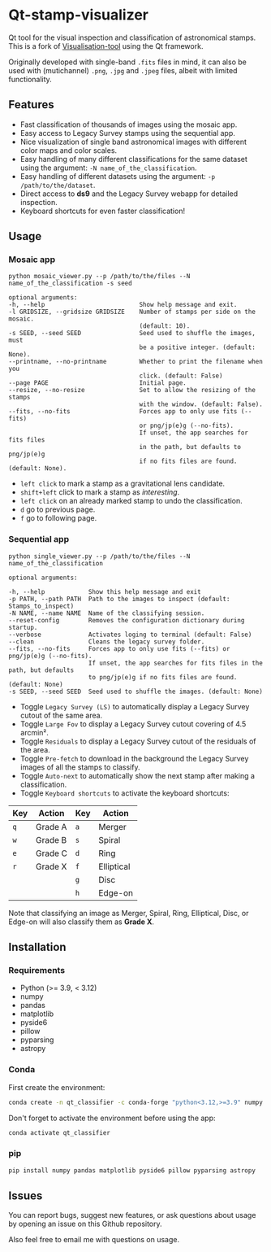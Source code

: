 # Qt-stamp-visualizer
Qt tool for the visual inspection and classification of astronomical stamps.
This is a fork of [Visualisation-tool](https://github.com/esavary/Visualisation-tool) using the Qt framework.

Originally developed with single-band `.fits` files in mind, it can also be used with (mutichannel) `.png`, `.jpg` and `.jpeg` files, albeit with limited functionality.

## Features
- Fast classification of thousands of images using the mosaic app.
- Easy access to Legacy Survey stamps using the sequential app.
- Nice visualization of single band astronomical images with different color maps and color scales.
- Easy handling of many different classifications for the same dataset using the argument: `-N name_of_the_classification`.
- Easy handling of different datasets using the argument: `-p /path/to/the/dataset`.
- Direct access to **ds9** and the Legacy Survey webapp for detailed inspection.
- Keyboard shortcuts for even faster classification!


## Usage
### Mosaic app
```
python mosaic_viewer.py --p /path/to/the/files --N name_of_the_classification -s seed

optional arguments:
-h, --help                          Show help message and exit.
-l GRIDSIZE, --gridsize GRIDSIZE    Number of stamps per side on the mosaic.
                                    (default: 10).
-s SEED, --seed SEED                Seed used to shuffle the images, must 
                                    be a positive integer. (default: None).
--printname, --no-printname         Whether to print the filename when you                               
                                    click. (default: False)
--page PAGE                         Initial page.
--resize, --no-resize               Set to allow the resizing of the stamps
                                    with the window. (default: False).
--fits, --no-fits                   Forces app to only use fits (--fits)
                                    or png/jp(e)g (--no-fits).
                                    If unset, the app searches for fits files
                                    in the path, but defaults to png/jp(e)g
                                    if no fits files are found. (default: None).
```
- `left click` to mark a stamp as a gravitational lens candidate.
- `shift+left` click to mark a stamp as *interesting*.
- `left click` on an already marked stamp to undo the classification.
- `d` go to previous page.
- `f` go to following page.

### Sequential app
```
python single_viewer.py --p /path/to/the/files --N name_of_the_classification 

optional arguments:

-h, --help            Show this help message and exit
-p PATH, --path PATH  Path to the images to inspect (default: Stamps_to_inspect)
-N NAME, --name NAME  Name of the classifying session.
--reset-config        Removes the configuration dictionary during startup.
--verbose             Activates loging to terminal (default: False)
--clean               Cleans the legacy survey folder.
--fits, --no-fits     Forces app to only use fits (--fits) or png/jp(e)g (--no-fits).
                      If unset, the app searches for fits files in the path, but defaults
                      to png/jp(e)g if no fits files are found. (default: None)
-s SEED, --seed SEED  Seed used to shuffle the images. (default: None)

```
- Toggle `Legacy Survey (LS)` to automatically display a Legacy Survey cutout of the same area.
- Toggle `Large Fov` to display a Legacy Survey cutout covering of 4.5 arcmin².
- Toggle `Residuals` to display a Legacy Survey cutout of the residuals of the area.
- Toggle `Pre-fetch` to download in the background the Legacy Survey images of all the stamps to classify.
- Toggle `Auto-next` to automatically show the next stamp after making a classification.
- Toggle `Keyboard shortcuts` to activate the keyboard shortcuts:
    
|Key|Action|Key|Action|
|--------------|---------|--------------|---------|
|`q`|Grade A|`a`|Merger|
|`w`|Grade B|`s`|Spiral|
|`e`|Grade C|`d`|Ring|
|`r`|Grade X|`f`|Elliptical|
|||`g`|Disc|
|||`h`|Edge-on|

Note that classifying an image as Merger, Spiral, Ring, Elliptical, Disc, or Edge-on will also classify them as **Grade X**.

## Installation

### Requirements
- Python (>= 3.9, < 3.12)
- numpy
- pandas
- matplotlib
- pyside6
- pillow
- pyparsing
- astropy
 
### Conda
First create the environment:

```bash
conda create -n qt_classifier -c conda-forge "python<3.12,>=3.9" numpy pandas matplotlib pyside6 pillow pyparsing astropy
```

Don't forget to activate the environment before using the app:

```bash
conda activate qt_classifier
```

### pip

```bash
pip install numpy pandas matplotlib pyside6 pillow pyparsing astropy
```

## Issues
You can report bugs, suggest new features, or ask questions about usage by opening an issue on this Github repository.

Also feel free to email me with questions on usage.